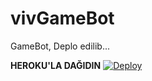 # vivGameBot
GameBot, Deplo edilib...



<b>HEROKU'LA DAĞIDIN</b>
[![Deploy](https://www.herokucdn.com/deploy/button.svg)](https://heroku.com/deploy?template=https://github.com/akincibey/vivGameBot.git)
